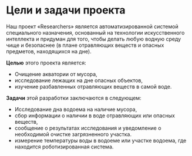 # Цели и задачи проекта
Наш проект «Researchers» является автоматизированной системой специального назначения, основанный на технологии искусственного интеллекта и придуман для того, чтобы делать любую водную среду чище и безопаснее (в плане отравляющих веществ и опасных предметов, находящихся на дне). 

**Целью** этого проекта является:
* Очищение акватории от мусора, 
* исследование лежащих на дне опасных объектов, 
* изучение разбавленных отравляющих веществ в самой воде. 

**Задачи** этой разработки заключаются в следующем: 
* Исследование дна водоема на наличие мусора, 
* сбор информации о наличии в воде отравляющих или опасных веществ, 
* сообщение о результатах исследования и уведомление о необходимой очистке загрязненного участка.
* измерение температуры воды в водоеме или участке водоема, где находится роботизированная система.
